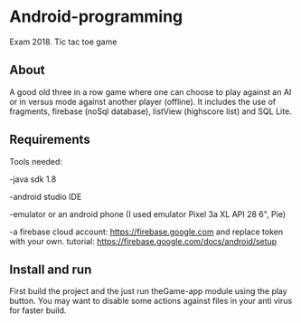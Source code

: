 # Android-programming
Exam 2018. Tic tac toe game 

## About
A good old three in a row game where one can choose to play against an AI or in versus mode against another player (offline).
It includes the use of fragments,  firebase (noSql database), listView (highscore list) and SQL Lite.    

## Requirements
Tools needed: 

-java sdk 1.8

-android studio IDE

-emulator or an android phone (I used emulator Pixel 3a XL API 28 6", Pie)

-a firebase cloud account: https://firebase.google.com and replace token with your own.
tutorial:  https://firebase.google.com/docs/android/setup


## Install and run
First build the project and the just run theGame-app module using the play button. You may want to disable some actions against files in your anti virus for faster build.  
